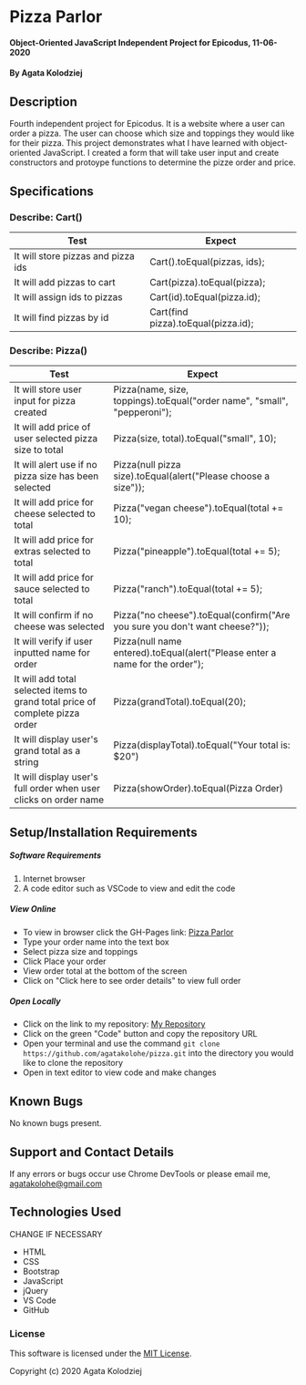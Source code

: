 # Pizza Parlor

#### Object-Oriented JavaScript Independent Project for Epicodus, 11-06-2020

#### By Agata Kolodziej

## Description

Fourth independent project for Epicodus. It is a website where a user can order a pizza. The user can choose which size and toppings they would like for their pizza. This project demonstrates what I have learned with object-oriented JavaScript. I created a form that will take user input and create constructors and protoype functions to determine the pizze order and price.

## Specifications

### Describe: Cart()

| Test                               | Expect                              |
| ---------------------------------- | ----------------------------------- |
| It will store pizzas and pizza ids | Cart().toEqual(pizzas, ids);        |
| It will add pizzas to cart         | Cart(pizza).toEqual(pizza);         |
| It will assign ids to pizzas       | Cart(id).toEqual(pizza.id);         |
| It will find pizzas by id          | Cart(find pizza).toEqual(pizza.id); |

### Describe: Pizza()

| Test                                                                          | Expect                                                                       |
| ----------------------------------------------------------------------------- | ---------------------------------------------------------------------------- |
| It will store user input for pizza created                                    | Pizza(name, size, toppings).toEqual("order name", "small", "pepperoni");     |
| It will add price of user selected pizza size to total                        | Pizza(size, total).toEqual("small", 10);                                     |
| It will alert use if no pizza size has been selected                          | Pizza(null pizza size).toEqual(alert("Please choose a size"));               |
| It will add price for cheese selected to total                                | Pizza("vegan cheese").toEqual(total += 10);                                  |
| It will add price for extras selected to total                                | Pizza("pineapple").toEqual(total += 5);                                      |
| It will add price for sauce selected to total                                 | Pizza("ranch").toEqual(total += 5);                                          |
| It will confirm if no cheese was selected                                     | Pizza("no cheese").toEqual(confirm("Are you sure you don't want cheese?"));  |
| It will verify if user inputted name for order                                | Pizza(null name entered).toEqual(alert("Please enter a name for the order"); |
| It will add total selected items to grand total price of complete pizza order | Pizza(grandTotal).toEqual(20);                                               |
| It will display user's grand total as a string                                | Pizza(displayTotal).toEqual("Your total is: \$20")                           |
| It will display user's full order when user clicks on order name              | Pizza(showOrder).toEqual(Pizza Order)                                        |

## Setup/Installation Requirements

##### Software Requirements

1. Internet browser
2. A code editor such as VSCode to view and edit the code

##### View Online

- To view in browser click the GH-Pages link: [Pizza Parlor](URL)
- Type your order name into the text box
- Select pizza size and toppings
- Click Place your order
- View order total at the bottom of the screen
- Click on "Click here to see order details" to view full order

##### Open Locally

- Click on the link to my repository: [My Repository](https://github.com/agatakolohe/pizza.git)
- Click on the green "Code" button and copy the repository URL
- Open your terminal and use the command `git clone https://github.com/agatakolohe/pizza.git` into the directory you would like to clone the repository
- Open in text editor to view code and make changes

## Known Bugs

No known bugs present.

## Support and Contact Details

If any errors or bugs occur use Chrome DevTools or please email me, <agatakolohe@gmail.com>

## Technologies Used

CHANGE IF NECESSARY

- HTML
- CSS
- Bootstrap
- JavaScript
- jQuery
- VS Code
- GitHub

### License

This software is licensed under the [MIT License](https://choosealicense.com/licenses/mit/).

Copyright (c) 2020 Agata Kolodziej
